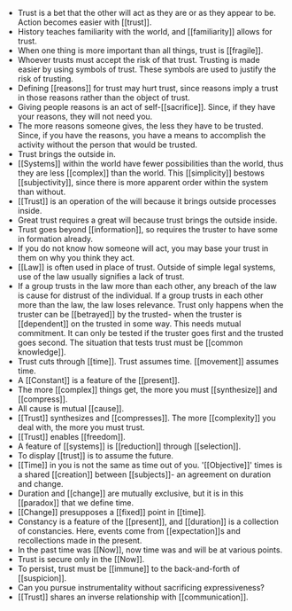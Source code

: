 - Trust is a bet that the other will act as they are or as they appear to be.
  Action becomes easier with [[trust]].
- History teaches familiarity with the world, and [[familiarity]] allows for trust.
- When one thing is more important than all things, trust is [[fragile]].
- Whoever trusts must accept the risk of that trust.
  Trusting is made easier by using symbols of trust. These symbols are used to justify the risk of trusting.
- Defining [[reasons]] for trust may hurt trust, since reasons imply a trust in those reasons rather than the object of trust.
- Giving people reasons is an act of self-[[sacrifice]]. Since, if they have your reasons, they will not need you.
- The more reasons someone gives, the less they have to be trusted. Since, if you have the reasons, you have a means to accomplish the activity without the person that would be trusted.
- Trust brings the outside in.
- [[Systems]] within the world have fewer possibilities than the world, thus they are less [[complex]] than the world. This [[simplicity]] bestows [[subjectivity]], since there is more apparent order within the system than without.
- [[Trust]] is an operation of the will because it brings outside processes inside.
- Great trust requires a great will because trust brings the outside inside.
- Trust goes beyond [[information]], so requires the truster to have some in formation already.
- If you do not know how someone will act, you may base your trust in them on why you think they act.
- [[Law]] is often used in place of trust. Outside of simple legal systems, use of the law usually signifies a lack of trust.
- If a group trusts in the law more than each other, any breach of the law is cause for distrust of the individual.
  If a group trusts in each other more than the law, the law loses relevance.
  Trust only happens when the truster can be [[betrayed]] by the trusted- when the truster is [[dependent]] on the trusted in some way. This needs mutual commitment. It can only be tested if the truster goes first and the trusted goes second. The situation that tests trust must be [[common knowledge]].
- Trust cuts through [[time]].
  Trust assumes time.
  [[movement]] assumes time.
- A [[Constant]] is a feature of the [[present]].
- The more [[complex]] things get, the more you must [[synthesize]] and [[compress]].
- All cause is mutual [[cause]].
- [[Trust]] synthesizes and [[compresses]]. The more [[complexity]] you deal with, the more you must trust.
- [[Trust]] enables [[freedom]].
- A feature of [[systems]] is [[reduction]] through [[selection]].
- To display [[trust]] is to assume the future.
- [[Time]] in you is not the same as time out of you.
  '[[Objective]]' times is a shared [[creation]] between [[subjects]]- an agreement on duration and change.
- Duration and [[change]] are mutually exclusive, but it is in this [[paradox]] that we define time.
- [[Change]] presupposes a [[fixed]] point in [[time]].
- Constancy is a feature of the [[present]], and [[duration]] is a collection of constancies. Here, events come from [[expectation]]s and recollections made in the present.
- In the past time was [[Now]], now time was and will be at various points.
- Trust is secure only in the [[Now]].
- To persist, trust must be [[immune]] to the back-and-forth of [[suspicion]].
- Can you pursue instrumentality without sacrificing expressiveness?
- [[Trust]] shares an inverse relationship with [[communication]].